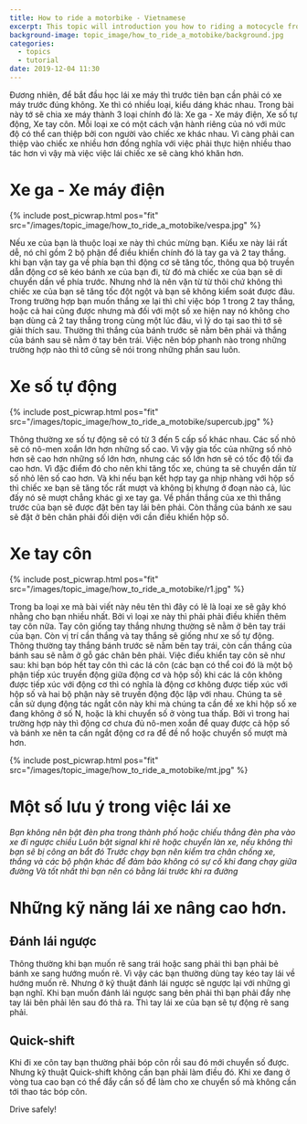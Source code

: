 ```yaml
---
title: How to ride a motorbike - Vietnamese
excerpt: This topic will introduction you how to riding a motocycle from zero to hero.
background-image: topic_image/how_to_ride_a_motobike/background.jpg
categories:
  - topics
  - tutorial
date: 2019-12-04 11:30
---
```


Đương nhiên, để bắt đầu học lái xe máy thì trước tiên bạn cần phải có xe máy trước đúng không. Xe thì có nhiều loại, kiểu dáng khác nhau. Trong bài này tớ sẽ chia xe máy thành 3 loại chính đó là: Xe ga - Xe máy điện, Xe số tự động, Xe tay côn. Mỗi loại xe có một cách vận hành riêng của nó với mức độ có thể can thiệp bởi con người vào chiếc xe khác nhau. Vì càng phải can thiệp vào chiếc xe nhiều hơn đồng nghĩa với việc phải thực hiện nhiều thao tác hơn vì vậy mà việc việc lái chiếc xe sẽ càng khó khăn hơn.

# Xe ga - Xe máy điện
{% include post_picwrap.html pos="fit" src="/images/topic_image/how_to_ride_a_motobike/vespa.jpg" %}

Nếu xe của bạn là thuộc loại xe này thì chúc mừng bạn. Kiểu xe này lái rất dễ, nó chỉ gồm 2 bộ phận để điều khiển chính đó là tay ga và 2 tay thắng. khi bạn vặn tay ga về phía bạn thì động cơ sẽ tăng tốc, thông qua bộ truyền dẫn động cơ sẽ kéo bánh xe của bạn đi, từ đó mà chiếc xe của bạn sẽ di chuyển dần về phía trước. Nhưng nhớ là nên vặn từ từ thôi chứ không thì chiếc xe của bạn sẽ tăng tốc đột ngột và bạn sẽ không kiểm soát được đâu. Trong trường hợp bạn muốn thắng xe lại thì chỉ việc bóp 1 trong 2 tay thắng, hoặc cả hai cũng được nhưng mà đối với một số xe hiện nay nó không cho bạn dùng cả 2 tay thắng trong cùng một lúc đâu, vì lý do tại sao thì tớ sẽ giải thích sau. Thường thì thắng của bánh trước sẽ nằm bên phải và thắng của bánh sau sẽ nằm ở tay bên trái. Việc nên bóp phanh nào trong những trường hợp nào thì tớ cũng sẽ nói trong những phần sau luôn.

# Xe số tự động

{% include post_picwrap.html pos="fit" src="/images/topic_image/how_to_ride_a_motobike/supercub.jpg" %}

Thông thường xe số tự động sẽ có từ 3 đến 5 cấp số khác nhau. Các số nhỏ sẽ có nô-men xoắn lớn hơn những số cao. Vì vậy gia tốc của những số nhỏ hơn sẽ cao hơn những số lớn hơn, nhưng các số lớn hơn sẽ có tốc độ tối đa cao hơn. Vì đặc điểm đó cho nên khi tăng tốc xe, chúng ta sẽ chuyển dần từ số nhỏ lên số cao hơn. Và khi nếu bạn kết hợp tay ga nhịp nhàng với hộp số thì chiếc xe bạn sẽ tăng tốc rất mượt và không bị khựng ở đoạn nào cả, lúc đấy nó sẽ mượt chẳng khác gì xe tay ga. Về phần thắng của xe thì thắng trước của bạn sẽ được đặt bên tay lái bên phải. Còn thắng của bánh xe sau sẽ đặt ở bên chân phải đối diện với cần điều khiển hộp số.

# Xe tay côn

{% include post_picwrap.html pos="fit" src="/images/topic_image/how_to_ride_a_motobike/r1.jpg" %}

Trong ba loại xe mà bài viết này nêu tên thì đây có lẽ là loại xe sẽ gây khó nhằng cho bạn nhiều nhất. Bởi vì loại xe này thì phải phải điều khiển thêm tay côn nữa. Tay côn giống tay thắng nhưng thường sẽ nằm ở bên tay trái của bạn. Còn vị trí cần thắng và tay thắng sẽ giống như xe số tự động. Thông thường tay thắng bánh trước sẽ nằm bên tay trái, còn cần thắng của bánh sau sẽ nằm ở gỗ gác chân bên phải. Việc điều khiển tay côn sẽ như sau: khi bạn bóp hết tay côn thì các lá côn (các bạn có thể coi đó là một bộ phận tiếp xúc truyền động giữa động cơ và hộp số) khi các lá côn không được tiếp xúc với động cơ thì có nghĩa là động cơ không được tiếp xúc với hộp số và hai bộ phận này sẽ truyền động độc lập với nhau. Chúng ta sẽ cần sử dụng động tác ngắt côn này khi mà chúng ta cần đề xe khi hộp số xe đang không ở số N, hoặc là khi chuyển số ở vòng tua thấp. Bởi vì trong hai trường hợp này thì động cơ chưa đủ nô-men xoắn để quay được cả hộp số và bánh xe nên ta cần ngắt động cơ ra để đề nổ hoặc chuyển số mượt mà hơn. 

{% include post_picwrap.html pos="fit" src="/images/topic_image/how_to_ride_a_motobike/mt.jpg" %}

# Một số lưu ý trong việc lái xe

*Bạn không nên bật đèn pha trong thành phố hoặc chiếu thẳng đèn pha vào xe đi ngược chiều*
*Luôn bật signal khi rẽ hoặc chuyển làn xe, nếu không thì bạn sẽ bị công an bắt đó*
*Trước chạy bạn nên kiểm tra chân chống xe, thắng và các bộ phận khác để đảm bảo không có sự cố khi đang chạy giữa đường*
*Và tốt nhất thì bạn nên có bằng lái trước khi ra đường*

# Những kỹ năng lái xe nâng cao hơn.

## Đánh lái ngược 

Thông thường khi bạn muốn rẽ sang trái hoặc sang phải thì bạn phải bẻ bánh xe sang hướng muốn rẽ. Vì vậy các bạn thường dùng tay kéo tay lái về hướng muốn rẽ. Nhưng ở kỹ thuật đánh lái ngược sẽ ngược lại với những gì bạn nghĩ. Khi bạn muốn đánh lái ngược sang bên phải thì bạn phải đẩy nhẹ tay lái bên phải lên sau đó thả ra. Thì tay lái xe của bạn sẽ tự động rẽ sang phải.

## Quick-shift

Khi đi xe côn tay bạn thường phải bóp côn rồi sau đó mới chuyển số được. Nhưng kỹ thuật Quick-shift không cần bạn phải làm điều đó. Khi xe đang ở vòng tua cao bạn có thể đẩy cần số để làm cho xe chuyển số mà không cần tới thao tác bóp côn.


Drive safely!
